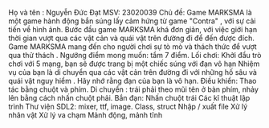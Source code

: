 Họ và tên : Nguyễn Đức Đạt
    MSV: 23020039
    Chủ đề: Game MARKSMA là một game hành động bắn súng lấy cảm hứng từ game "Contra" , với sự cải tiến về hình ảnh.  Bước đầu game MARKSMA khá đơn giản, với việc giới hạn thời gian vượt qua các vật cản và quái vật trên đường đi để đến được đích. Game 
MARKSMA mang đến cho người chơi sự tò mò và thách thức để vượt qua thử thách .
    Ngướng điểm mong muốn: tầm 7 điểm.
    Lối chơi:
Khởi đầu trò chơi với 5 mạng, bạn sẽ được trang bị một chiếc súng với đạn vô hạn
Nhiệm vụ của bạn là di chuyển qua các vật cản trên đường đi  với những hố sâu và quái vật nguy hiểm . Hãy nhớ rằng đạn của bạn là vô hạn.
    Điều khiển:
Thao tác bằng chuột và phím.
Di chuyển : trái phải theo mũi tên ở bàn phím, nhảy lên bằng cách nhấn chuột phải.
Bắn đạn: Nhấn chuột trái
   Các kĩ thuật lập trình
Thư viện SDL2: mixer, ttf, image.
Class, struct
Nhập / xuất file
Xử lý nhân vật
Xử lý va chạm
Mảnh động, mảnh tĩnh
